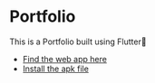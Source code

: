 # Portfolio

This is a Portfolio built using Flutter💙

 
- [Find the web app here](https://modatherali.netlify.app)
- [Install the apk file](https://drive.google.com/file/d/13PFHVwPeNhP8WCO3wnvCA3PjamvI12gP/view?usp=drivesdk)